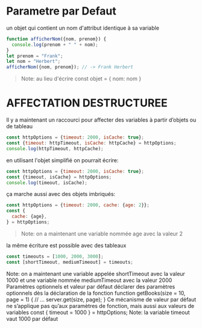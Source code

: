 # Parametre par Defaut

un objet qui contient un nom d'attribut identique à sa variable

```javascript
function afficherNom({nom, prenom}) {
  console.log(prenom + " " + nom);
}
let prenom = "Frank";
let nom = "Herbert";
afficherNom({nom, prenom}); // -> Frank Herbert
```

> Note: au lieu d'écrire const objet = { nom: nom }

# AFFECTATION DESTRUCTUREE

Il y a maintenant un raccourci pour affecter des variables à partir
d’objets ou de tableau

```javascript
const httpOptions = {timeout: 2000, isCache: true};
const {timeout: httpTimeout, isCache: httpCache} = httpOptions;
console.log(httpTimeout, httpCache);
```

en utilisant l'objet simplifié on pourrait écrire:

```javascript
const httpOptions = {timeout: 2000, isCache: true};
const {timeout, isCache} = httpOptions;
console.log(timeout, isCache);
```

ça marche aussi avec des objets imbriqués:

```javascript
const httpOptions = {timeout: 2000, cache: {age: 2}};
const {
  cache: {age},
} = httpOptions;
```

> Note: on a maintenant une variable nommée age avec la valeur 2

la même écriture est possible avec des tableaux

```javascript
const timeouts = [1000, 2000, 3000];
const [shortTimeout, mediumTimeout] = timeouts;
```

Note: on a maintenant une variable appelée shortTimeout avec la valeur 1000
et une variable nommée mediumTimeout avec la valeur 2000
Paramètres optionnels et valeur par défaut
déclarer des paramètres optionnels dès la déclaration de la fonction
function getBooks(size = 10, page = 1) {
// ...
server.get(size, page);
}
Ce mécanisme de valeur par défaut ne s’applique pas qu’aux
paramètres de fonction, mais aussi aux valeurs de variables
const { timeout = 1000 } = httpOptions;
Note: la variable timeout vaut 1000 par défaut
